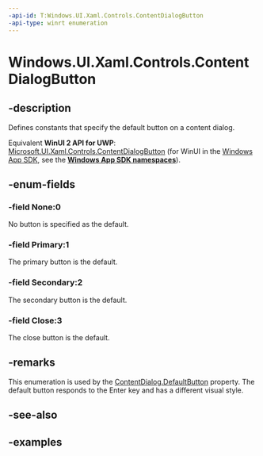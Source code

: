 ```yaml
---
-api-id: T:Windows.UI.Xaml.Controls.ContentDialogButton
-api-type: winrt enumeration
---
```


<!-- Enumeration syntax.
public enum ContentDialogButton : int {
	None = 0
	Primary = 1
	Secondary = 2
	Close = 3
}
-->

# Windows.UI.Xaml.Controls.ContentDialogButton

## -description
Defines constants that specify the default button on a content dialog.

Equivalent **WinUI 2 API for UWP**: [Microsoft.UI.Xaml.Controls.ContentDialogButton](/windows/winui/api/microsoft.ui.xaml.controls.contentdialogbutton) (for WinUI in the [Windows App SDK](/windows/apps/windows-app-sdk/), see the **[Windows App SDK namespaces](/windows/windows-app-sdk/api/winrt/)**).

## -enum-fields

### -field None:0
No button is specified as the default.

### -field Primary:1
The primary button is the default.

### -field Secondary:2
The secondary button is the default.

### -field Close:3
The close button is the default.

## -remarks
This enumeration is used by the [ContentDialog.DefaultButton](contentdialog_defaultbutton.md) property.
The default button responds to the Enter key and has a different visual style.

## -see-also

## -examples

